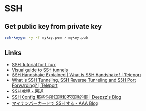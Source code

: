 # SSH

## Get public key from private key

```bash
ssh-keygen -y -f mykey.pem > mykey.pub
```

## Links

- [SSH Tutorial for Linux](https://www.climagic.org/tutorials/SSH_Tutorial_for_Linux.php)
- [Visual guide to SSH tunnels](https://robotmoon.com/ssh-tunnels/)
- [SSH Handshake Explained | What is SSH Handshake? | Teleport](https://goteleport.com/blog/ssh-handshake-explained/)
- [What is SSH Tunneling, SSH Reverse Tunneling and SSH Port Forwarding? | Teleport](https://goteleport.com/blog/ssh-tunneling-explained/)
- [SSH 教程 - 网道](https://wangdoc.com/ssh/index.html)
- [SSH Config 那些你所知道和不知道的事 | Deepzz's Blog](https://deepzz.com/post/how-to-setup-ssh-config.html)
- [マイナンバーカードで SSH する - AAA Blog](https://www.osstech.co.jp/~hamano/posts/jpki-ssh/)
